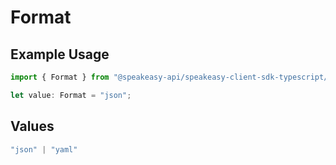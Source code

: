 # Format

## Example Usage

```typescript
import { Format } from "@speakeasy-api/speakeasy-client-sdk-typescript/sdk/models/shared";

let value: Format = "json";
```

## Values

```typescript
"json" | "yaml"
```